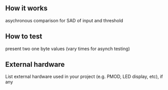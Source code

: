 <!---

This file is used to generate your project datasheet. Please fill in the information below and delete any unused
sections.

You can also include images in this folder and reference them in the markdown. Each image must be less than
512 kb in size, and the combined size of all images must be less than 1 MB.
-->

## How it works

asychronous comparison for SAD of input and threshold

## How to test

present two one byte values (vary times for asynch testing)

## External hardware

List external hardware used in your project (e.g. PMOD, LED display, etc), if any
